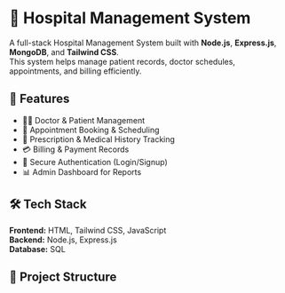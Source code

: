 # 🏥 Hospital Management System

A full-stack Hospital Management System built with **Node.js**, **Express.js**, **MongoDB**, and **Tailwind CSS**.  
This system helps manage patient records, doctor schedules, appointments, and billing efficiently.

## 🚀 Features
- 👩‍⚕️ Doctor & Patient Management
- 📅 Appointment Booking & Scheduling
- 💊 Prescription & Medical History Tracking
- 💳 Billing & Payment Records
- 🔐 Secure Authentication (Login/Signup)
- 📊 Admin Dashboard for Reports

## 🛠 Tech Stack
**Frontend:** HTML, Tailwind CSS, JavaScript  
**Backend:** Node.js, Express.js  
**Database:** SQL  

## 📂 Project Structure
